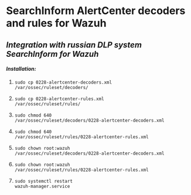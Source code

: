 <h1><b>SearchInform AlertCenter decoders and rules for Wazuh</b></h1>

<h2><i>Integration with russian DLP system SearchInform for Wazuh</i></h2>

<h4><i>Installation:</i></h4>

1. <code>sudo cp 0228-alertcenter-decoders.xml /var/ossec/ruleset/decoders/</code>

2. <code>sudo cp 0228-alertcenter-rules.xml /var/ossec/ruleset/rules/</code>

3. <code>sudo chmod 640 /var/ossec/ruleset/decoders/0228-alertcenter-decoders.xml</code>

4. <code>sudo chmod 640 /var/ossec/ruleset/rules/0228-alertcenter-rules.xml</code>

5. <code>sudo chown root:wazuh /var/ossec/ruleset/decoders/0228-alertcenter-decoders.xml</code>

6. <code>sudo chown root:wazuh /var/ossec/ruleset/rules/0228-alertcenter-rules.xml</code>

7. <code>sudo systemctl restart wazuh-manager.service</code>
